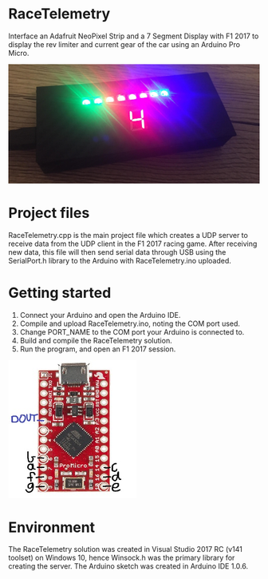 # RaceTelemetry
Interface an Adafruit NeoPixel Strip and a 7 Segment Display with F1 2017 to display the rev limiter and current gear of the car using an Arduino Pro Micro.

![Display](display.jpg)

# Project files
RaceTelemetry.cpp is the main project file which creates a UDP server to receive data from the UDP client in the F1 2017 racing game.
After receiving new data, this file will then send serial data through USB using the SerialPort.h library to the Arduino with RaceTelemetry.ino uploaded.

# Getting started
1.  Connect your Arduino and open the Arduino IDE.
2.  Compile and upload RaceTelemetry.ino, noting the COM port used.
3.  Change PORT_NAME to the COM port your Arduino is connected to.
4.  Build and compile the RaceTelemetry solution.
5.  Run the program, and open an F1 2017 session.

![Arduino Pro Micro diagram](arduino_diagram.jpg)

# Environment
The RaceTelemetry solution was created in Visual Studio 2017 RC (v141 toolset) on Windows 10, hence Winsock.h was the primary library for creating the server.
The Arduino sketch was created in Arduino IDE 1.0.6.